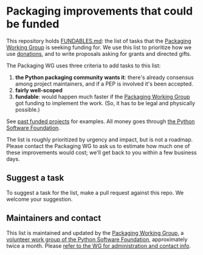 # Packaging improvements that could be funded

This repository holds [FUNDABLES.md](./FUNDABLES.md): the list of tasks that the [Packaging Working Group](https://wiki.python.org/psf/PackagingWG) is seeking funding for. We use this list to prioritize how we use [donations](http://donate.pypi.org/), and to write proposals asking for grants and directed gifts.

The Packaging WG uses three criteria to add tasks to this list:

 1. **the Python packaging community wants it**: there's already consensus among project maintainers, and if a PEP is involved it's been accepted.
 2. **fairly well-scoped**
 3. **fundable**: would happen much faster if the [Packaging Working Group](https://wiki.python.org/psf/PackagingWG) got funding to implement the work. (So, it has to be legal and physically possible.)

See [past funded projects](https://pyfound.blogspot.com/2020/04/sponsoring-python-packaging.html) for examples. All money goes through [the Python Software Foundation](https://www.python.org/psf/).

The list is roughly prioritized by urgency and impact, but is not a roadmap. Please contact the Packaging WG to ask us to estimate how much one of these improvements would cost; we'll get back to you within a few business days.

## Suggest a task

To suggest a task for the list, make a pull request against this repo. We welcome your suggestion.

## Maintainers and contact

This list is maintained and updated by the [Packaging Working Group](https://wiki.python.org/psf/PackagingWG), a [volunteer work group of the Python Software Foundation](https://www.python.org/psf/workgroups/#packaging-work-group), approximately twice a month. Please [refer to the WG for administration and contact info](https://wiki.python.org/psf/PackagingWG#Administration_and_Contact).
